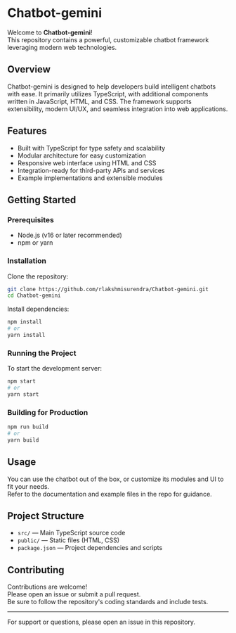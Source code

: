 # Chatbot-gemini

Welcome to **Chatbot-gemini**!  
This repository contains a powerful, customizable chatbot framework leveraging modern web technologies.

## Overview

Chatbot-gemini is designed to help developers build intelligent chatbots with ease. It primarily utilizes TypeScript, with additional components written in JavaScript, HTML, and CSS. The framework supports extensibility, modern UI/UX, and seamless integration into web applications.

## Features

- Built with TypeScript for type safety and scalability
- Modular architecture for easy customization
- Responsive web interface using HTML and CSS
- Integration-ready for third-party APIs and services
- Example implementations and extensible modules

## Getting Started

### Prerequisites

- Node.js (v16 or later recommended)
- npm or yarn

### Installation

Clone the repository:

```bash
git clone https://github.com/rlakshmisurendra/Chatbot-gemini.git
cd Chatbot-gemini
```

Install dependencies:

```bash
npm install
# or
yarn install
```

### Running the Project

To start the development server:

```bash
npm start
# or
yarn start
```

### Building for Production

```bash
npm run build
# or
yarn build
```

## Usage

You can use the chatbot out of the box, or customize its modules and UI to fit your needs.  
Refer to the documentation and example files in the repo for guidance.

## Project Structure

- `src/` — Main TypeScript source code
- `public/` — Static files (HTML, CSS)
- `package.json` — Project dependencies and scripts

## Contributing

Contributions are welcome!  
Please open an issue or submit a pull request.  
Be sure to follow the repository's coding standards and include tests.

---

For support or questions, please open an issue in this repository.
